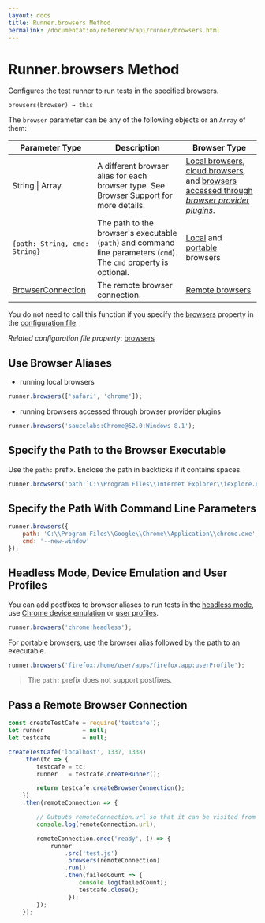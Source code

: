 ```yaml
---
layout: docs
title: Runner.browsers Method
permalink: /documentation/reference/api/runner/browsers.html
---
```

# Runner.browsers Method

Configures the test runner to run tests in the specified browsers.

```text
browsers(browser) → this
```

The `browser` parameter can be any of the following objects or an `Array` of them:

Parameter Type                                                                                        | Description                            | Browser Type
---------------------------------------------------------------------------------------------------- | --------------------------------------------------------------------------------------------------------------------------------------------------------------------- | ----------------------------
String &#124; Array                                                                                           | A different browser alias for each browser type. See [Browser Support](../../../concepts/browsers.md) for more details.                            | [Local browsers](../../../concepts/browsers.md#locally-installed-browsers), [cloud browsers](../../../concepts/browsers.md#browsers-in-cloud-testing-services), and [browsers accessed through *browser provider plugins*](../../../concepts/browsers.md#nonconventional-browsers).                                                                 |
 `{path: String, cmd: String}`                                                                        | The path to the browser's executable (`path`) and command line parameters (`cmd`). The `cmd` property is optional.                                                     | [Local](../../../concepts/browsers.md#locally-installed-browsers) and [portable](../../../concepts/browsers.md#portable-browsers) browsers
[BrowserConnection](../browserconnection/README.md)                                                            | The remote browser connection.                                                                                                                                        | [Remote browsers](../../../concepts/browsers.md#browsers-on-remote-devices)

You do not need to call this function if you specify the [browsers](../../configuration-file.md#browsers) property in the [configuration file](../../configuration-file.md).

*Related configuration file property*: [browsers](../../configuration-file.md#browsers)

## Use Browser Aliases

* running local browsers

```js
runner.browsers(['safari', 'chrome']);
```

* running browsers accessed through browser provider plugins

```js
runner.browsers('saucelabs:Chrome@52.0:Windows 8.1');
```

## Specify the Path to the Browser Executable

Use the `path:` prefix. Enclose the path in backticks if it contains spaces.

```js
runner.browsers('path:`C:\\Program Files\\Internet Explorer\\iexplore.exe`');
```

## Specify the Path With Command Line Parameters

```js
runner.browsers({
    path: 'C:\\Program Files\\Google\\Chrome\\Application\\chrome.exe',
    cmd: '--new-window'
});
```

## Headless Mode, Device Emulation and User Profiles

You can add postfixes to browser aliases to run tests in the [headless mode](../../../concepts/browsers.md#testing-in-headless-mode), use [Chrome device emulation](../../../concepts/browsers.md#using-chromium-device-emulation) or [user profiles](../../../concepts/browsers.md#user-profiles).

```js
runner.browsers('chrome:headless');
```

For portable browsers, use the browser alias followed by the path to an executable.

```js
runner.browsers('firefox:/home/user/apps/firefox.app:userProfile');
```

> The `path:` prefix does not support postfixes.

## Pass a Remote Browser Connection

```js
const createTestCafe = require('testcafe');
let runner           = null;
let testcafe         = null;

createTestCafe('localhost', 1337, 1338)
    .then(tc => {
        testcafe = tc;
        runner   = testcafe.createRunner();

        return testcafe.createBrowserConnection();
    })
    .then(remoteConnection => {

        // Outputs remoteConnection.url so that it can be visited from the remote browser.
        console.log(remoteConnection.url);

        remoteConnection.once('ready', () => {
            runner
                .src('test.js')
                .browsers(remoteConnection)
                .run()
                .then(failedCount => {
                    console.log(failedCount);
                    testcafe.close();
                 });
        });
    });
```

